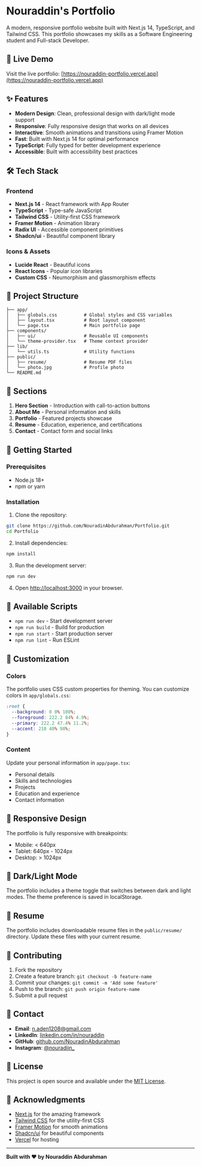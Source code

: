 # Nouraddin's Portfolio

A modern, responsive portfolio website built with Next.js 14, TypeScript, and Tailwind CSS. This portfolio showcases my skills as a Software Engineering student and Full-stack Developer.

## 🚀 Live Demo

Visit the live portfolio: [https://nouraddin-portfolio.vercel.app](https://nouraddin-portfolio.vercel.app)

## ✨ Features

- **Modern Design**: Clean, professional design with dark/light mode support
- **Responsive**: Fully responsive design that works on all devices
- **Interactive**: Smooth animations and transitions using Framer Motion
- **Fast**: Built with Next.js 14 for optimal performance
- **TypeScript**: Fully typed for better development experience
- **Accessible**: Built with accessibility best practices

## 🛠️ Tech Stack

### Frontend
- **Next.js 14** - React framework with App Router
- **TypeScript** - Type-safe JavaScript
- **Tailwind CSS** - Utility-first CSS framework
- **Framer Motion** - Animation library
- **Radix UI** - Accessible component primitives
- **Shadcn/ui** - Beautiful component library

### Icons & Assets
- **Lucide React** - Beautiful icons
- **React Icons** - Popular icon libraries
- **Custom CSS** - Neumorphism and glassmorphism effects

## 📁 Project Structure

```
├── app/
│   ├── globals.css          # Global styles and CSS variables
│   ├── layout.tsx           # Root layout component
│   └── page.tsx             # Main portfolio page
├── components/
│   ├── ui/                  # Reusable UI components
│   └── theme-provider.tsx   # Theme context provider
├── lib/
│   └── utils.ts             # Utility functions
├── public/
│   ├── resume/              # Resume PDF files
│   └── photo.jpg            # Profile photo
└── README.md
```

## 🎯 Sections

1. **Hero Section** - Introduction with call-to-action buttons
2. **About Me** - Personal information and skills
3. **Portfolio** - Featured projects showcase
4. **Resume** - Education, experience, and certifications
5. **Contact** - Contact form and social links

## 🚀 Getting Started

### Prerequisites
- Node.js 18+ 
- npm or yarn

### Installation

1. Clone the repository:
```bash
git clone https://github.com/NouradinAbdurahman/Portfolio.git
cd Portfolio
```

2. Install dependencies:
```bash
npm install
```

3. Run the development server:
```bash
npm run dev
```

4. Open [http://localhost:3000](http://localhost:3000) in your browser.

## 📝 Available Scripts

- `npm run dev` - Start development server
- `npm run build` - Build for production
- `npm run start` - Start production server
- `npm run lint` - Run ESLint

## 🎨 Customization

### Colors
The portfolio uses CSS custom properties for theming. You can customize colors in `app/globals.css`:

```css
:root {
  --background: 0 0% 100%;
  --foreground: 222.2 84% 4.9%;
  --primary: 222.2 47.4% 11.2%;
  --accent: 210 40% 98%;
}
```

### Content
Update your personal information in `app/page.tsx`:
- Personal details
- Skills and technologies
- Projects
- Education and experience
- Contact information

## 📱 Responsive Design

The portfolio is fully responsive with breakpoints:
- Mobile: < 640px
- Tablet: 640px - 1024px
- Desktop: > 1024px

## 🌙 Dark/Light Mode

The portfolio includes a theme toggle that switches between dark and light modes. The theme preference is saved in localStorage.

## 📄 Resume

The portfolio includes downloadable resume files in the `public/resume/` directory. Update these files with your current resume.

## 🤝 Contributing

1. Fork the repository
2. Create a feature branch: `git checkout -b feature-name`
3. Commit your changes: `git commit -m 'Add some feature'`
4. Push to the branch: `git push origin feature-name`
5. Submit a pull request

## 📧 Contact

- **Email**: n.aden1208@gmail.com
- **LinkedIn**: [linkedin.com/in/nouraddin](https://linkedin.com/in/nouraddin)
- **GitHub**: [github.com/NouradinAbdurahman](https://github.com/NouradinAbdurahman)
- **Instagram**: [@nouradiin_](https://instagram.com/nouradiin_)

## 📜 License

This project is open source and available under the [MIT License](LICENSE).

## 🙏 Acknowledgments

- [Next.js](https://nextjs.org/) for the amazing framework
- [Tailwind CSS](https://tailwindcss.com/) for the utility-first CSS
- [Framer Motion](https://www.framer.com/motion/) for smooth animations
- [Shadcn/ui](https://ui.shadcn.com/) for beautiful components
- [Vercel](https://vercel.com/) for hosting

---

**Built with ❤️ by Nouraddin Abdurahman**
